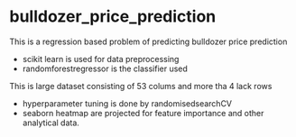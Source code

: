 # bulldozer_price_prediction

This is a regression based problem of predicting bulldozer price prediction
- scikit learn is used for data preprocessing
- randomforestregressor is the classifier used

This is large dataset consisting of 53 colums and more tha 4 lack rows

- hyperparameter tuning is done by randomisedsearchCV
- seaborn heatmap are projected for feature importance and other analytical data.

